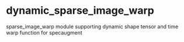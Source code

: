 # dynamic_sparse_image_warp
sparse_image_warp module supporting dynamic shape tensor and time warp function for specaugment
